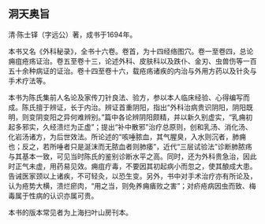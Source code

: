 ## 洞天奥旨

清·陈士铎（字远公）著，成书于1694年。

本书又名《外科秘录》，全书十六卷。卷首，为十四经络图穴。卷一至卷四，总论痈疽疮疡证治。卷五至卷十三，论述外科、皮肤科以及跌仆、金刃、虫兽伤等一百五十余种病证的证治。卷十四至卷十六，载疮疡诸疾的内治与外用方药以及针灸与手术疗法等。

本书为陈氏集前人名论及家传刀针良法、验方，参以本人临床经验、心得编写而成。陈氏擅于辨证，长于内治。辨证首重阴阳，指出“外科治病贵识阴阳，阴阳既明，则变阴变阳之异何难辨别。”篇中各论辨阴阳颇精，并以新久别虚实，“乳痈初起多邪实，久经溃烂为正虚”；提出“补中散邪”治疗总原则，创和乳汤、消化汤、化岩汤诸方，为后世效法。所论述的“咳唾脓血，其气腥臭，入水则沉者，肺痈也；反之，若所唾者只是涎沫而无脓血者则肺痿”，近代“三层试验法”诊断肺脓疡与其基本一致，可见当时陈氏的鉴别诊断水平之高。同时，还为外科贵急治，因此时正气未虚，用药易见效。痈疽疔毒，不要因其初起病小而忽之，使其酿成大患。告诫医家颈以上诸疾，不可轻灸，以恐生变。另外，书中对手术治疗亦有所论及，认为疮势大横，溃烂瘀肉，“用之当，则免养痈㿉败之害”；对疥疮病因虫而致、梅毒属于性病的认识亦属可贵。

本书的版本常见者为上海扫叶山房刊本。
